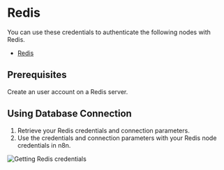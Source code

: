# Redis

You can use these credentials to authenticate the following nodes with Redis.
- [Redis](/integrations/nodes/n8n-nodes-base.redis/)

## Prerequisites

Create an user account on a Redis server. 

## Using Database Connection

1. Retrieve your Redis credentials and connection parameters.
2. Use the credentials and connection parameters with your Redis node credentials in n8n.

![Getting Redis credentials](/_images/integrations/credentials/redis/using-database-connection.gif)
